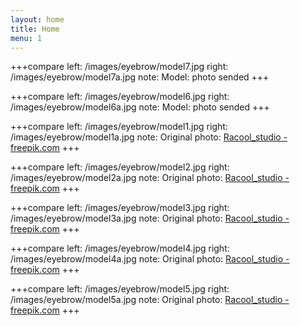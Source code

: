 ```yaml
---
layout: home
title: Home
menu: 1
---
```


+++compare
left: /images/eyebrow/model7.jpg
right: /images/eyebrow/model7a.jpg
note: Model: photo sended
+++

+++compare
left: /images/eyebrow/model6.jpg
right: /images/eyebrow/model6a.jpg
note: Model: photo sended
+++

+++compare
left: /images/eyebrow/model1.jpg
right: /images/eyebrow/model1a.jpg
note: Original photo: <a href="https://freepik.com">Racool_studio - freepik.com</a>
+++

+++compare
left: /images/eyebrow/model2.jpg
right: /images/eyebrow/model2a.jpg
note: Original photo: <a href="https://freepik.com">Racool_studio - freepik.com</a>
+++

+++compare
left: /images/eyebrow/model3.jpg
right: /images/eyebrow/model3a.jpg
note: Original photo: <a href="https://freepik.com">Racool_studio - freepik.com</a>
+++

+++compare
left: /images/eyebrow/model4.jpg
right: /images/eyebrow/model4a.jpg
note: Original photo: <a href="https://freepik.com">Racool_studio - freepik.com</a>
+++

+++compare
left: /images/eyebrow/model5.jpg
right: /images/eyebrow/model5a.jpg
note: Original photo: <a href="https://freepik.com">Racool_studio - freepik.com</a>
+++

